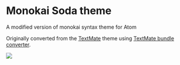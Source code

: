 # Monokai Soda theme

A modified version of monokai syntax theme for Atom

Originally converted from the [TextMate](https://github.com/buymeasoda/soda-theme/) theme using [TextMate bundle converter](http://atom.io/docs/latest/converting-a-text-mate-theme).

![](https://www.dropbox.com/s/hwwdc7earztlre3/monokai-soda.png)
